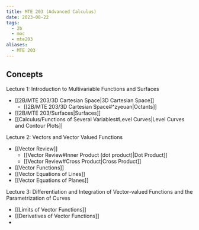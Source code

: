 ```yaml
---
title: MTE 203 (Advanced Calculus)
date: 2023-08-22
tags:
  - 2b
  - moc
  - mte203
aliases:
  - MTE 203
---
```

## Concepts

Lecture 1: Introduction to Multivariable Functions and Surfaces
- [[2B/MTE 203/3D Cartesian Space|3D Cartesian Space]]
	- [[2B/MTE 203/3D Cartesian Space#^zyeuan|Octants]]
- [[2B/MTE 203/Surfaces|Surfaces]]
- [[Calculus/Functions of Several Variables#Level Curves|Level Curves and Contour Plots]]

Lecture 2: Vectors and Vector Valued Functions
- [[Vector Review]]
	- [[Vector Review#Inner Product (dot product)|Dot Product]]
	- [[Vector Review#Cross Product|Cross Product]]
- [[Vector Functions]]
- [[Vector Equations of Lines]]
- [[Vector Equations of Planes]]

Lecture 3: Differentiation and Integration of Vector-valued Functions and the Parametrization of Curves
- [[Limits of Vector Functions]]
- [[Derivatives of Vector Functions]]
- 